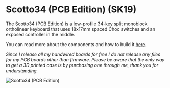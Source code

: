 # Scotto34 (PCB Edition) (SK19)

The Scotto34 (PCB Edition) is a low-profile 34-key split monoblock ortholinear keyboard that uses 18x17mm spaced Choc switches and an exposed controller in the middle.

You can read more about the components and how to build it [here](https://scottokeebs.com/blogs/keyboards/scotto34-pcb-keyboard).

_Since I release all my handwired boards for free I do not release any files for my PCB boards other than firmware. Please be aware that the only way to get a 3D printed case is by purchasing one through me, thank you for understanding._

![Scotto34 (PCB Edition)](https://github.com/joe-scotto/scottokeebs/assets/8194147/50dba991-3084-44c9-9ea5-16cca23c79b1)
